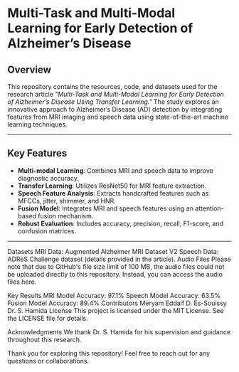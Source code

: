 # **Multi-Task and Multi-Modal Learning for Early Detection of Alzheimer’s Disease**

## **Overview**
This repository contains the resources, code, and datasets used for the research article *"Multi-Task and Multi-Modal Learning for Early Detection of Alzheimer’s Disease Using Transfer Learning."* The study explores an innovative approach to Alzheimer’s Disease (AD) detection by integrating features from MRI imaging and speech data using state-of-the-art machine learning techniques.

---

## **Key Features**
- **Multi-modal Learning**: Combines MRI and speech data to improve diagnostic accuracy.  
- **Transfer Learning**: Utilizes ResNet50 for MRI feature extraction.  
- **Speech Feature Analysis**: Extracts handcrafted features such as MFCCs, jitter, shimmer, and HNR.  
- **Fusion Model**: Integrates MRI and speech features using an attention-based fusion mechanism.  
- **Robust Evaluation**: Includes accuracy, precision, recall, F1-score, and confusion matrices.  

---
Datasets
MRI Data: Augmented Alzheimer MRI Dataset V2
Speech Data: ADReS Challenge dataset (details provided in the article).
Audio Files
Please note that due to GitHub's file size limit of 100 MB, the audio files could not be uploaded directly to this repository. Instead, you can access the audio files here.

Key Results
MRI Model Accuracy: 97.1%
Speech Model Accuracy: 63.5%
Fusion Model Accuracy: 89.4%
Contributors
Meryam Eddaif
D. Es-Souissy
Dr. S. Hamida
License
This project is licensed under the MIT License. See the LICENSE file for details.

Acknowledgments
We thank Dr. S. Hamida for his supervision and guidance throughout this research.

Thank you for exploring this repository! Feel free to reach out for any questions or collaborations.
